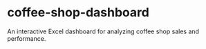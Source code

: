 # coffee-shop-dashboard
An interactive Excel dashboard for analyzing coffee shop sales and performance.
